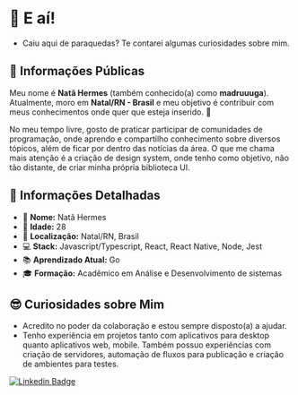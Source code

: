 # 👋 E aí!

- Caiu aqui de paraquedas? Te contarei algumas curiosidades sobre mim. 

## 🌟 Informações Públicas

Meu nome é **Natã Hermes** (também conhecido(a) como **madruuuga**). Atualmente, moro em **Natal/RN - Brasil** e meu objetivo é contribuir com meus conhecimentos onde quer que esteja inserido. 🚀

No meu tempo livre, gosto de praticar participar de comunidades de programação, onde aprendo e compartilho conhecimento sobre diversos tópicos, além de ficar por dentro das notícias da área. O que me chama mais atenção é a criação de design system, onde tenho como objetivo, não tão distante, de criar minha própria biblioteca UI.

## 📝 Informações Detalhadas

- 👤 **Nome:** Natã Hermes 
- 🎂 **Idade:** 28   
- 📍 **Localização:** Natal/RN, Brasil
- 💻 **Stack:** Javascript/Typescript, React, React Native, Node, Jest
- 📚 **Aprendizado Atual:** Go  
- 🎓 **Formação:** Acadêmico em Análise e Desenvolvimento de sistemas

## 😎 Curiosidades sobre Mim

- Acredito no poder da colaboração e estou sempre disposto(a) a ajudar.   
- Tenho experiência em projetos tanto com aplicativos para desktop quanto aplicativos web, mobile. Também possuo experiências com criação de servidores, automação de fluxos para publicação e criação de ambientes para testes.

[![Linkedin Badge](https://img.shields.io/badge/-LinkedIn-blue?style=flat-square&logo=Linkedin&logoColor=white&link=https://www.linkedin.com/in/natanhermes/)](https://www.linkedin.com/in/natanhermes/)
